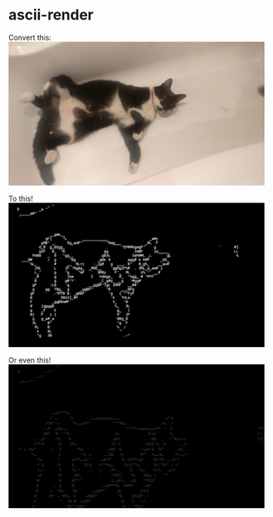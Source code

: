 # ascii-render

Convert this:
![image](image/in/biscuit.jpg)

To this!
![image](image/out/biscuit_ascii.jpg)

Or even this!
![image](image/out/biscuit_braille.jpg)
